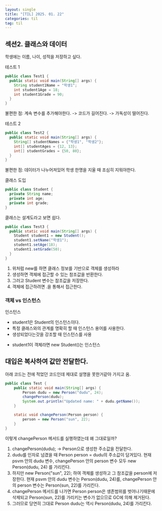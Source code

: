 ```yaml
---
layout: single
title: "[TIL] 2025. 01. 22"
categories: til
tag: til
---
```


## 섹션2. 클래스와 데이터

학생에는 이름, 나이, 성적을 저장하고 싶다.

테스트 1

```java
public class Test1 {
  public static void main(String[] args) {
    String student1Name = "학생1";
    int student1Age = 18;
    int student1Grade = 90;
  }
}
```

불편한 점: 계속 변수를 추가해야한다. -> 코드가 길어진다. -> 가독성이 떨어진다.

테스트 2

```java
public class Test2 {
  public static void main(String[] args) {
    String[] studentNames = {"학생1", "학생2"};
    int[] studentAges = {12, 13};
    int[] studentGrades = {50, 80};
  }
}
```
불편한 점: 데이터가 나누어져있어 학생 한명을 지울 때 조심히 지워야한다.

클래스 도입
```java
public class Student {
  private String name;
  private int age;
  private int grade;
}
```
클래스는 설계도라고 보면 쉽다.
```java
public class Test3 {
  public static void main(String[] args) {
    Student student1 = new Student();
    student1.setName("학생1");
    student1.setAge(18);
    student1.setGrade(50);
  }
}
```
1. 위처럼 new를 하면 클래스 정보를 기반으로 객체를 생성하라
2. 생성하면 객체에 접근할 수 있는 참조값을 반환한다.
3. 그러고 Student 변수는 참조값을 저장한다.
4. 객체에 접근하려면 .을 통해서 접근한다.

### 객체 vs 인스턴스
인스턴스
- student1은 Student의 인스턴스이다.
- 특정 클래스와의 관계를 명확히 할 때 인스턴스 용어를 사용한다.
- 생성되었다는갓을 강조할 때 인스턴스를 사용

* student1이 객체라면 new Student()는 인스턴스


## 대입은 복사하여 값만 전달한다.
아래 코드는 전에 적었던 코드인데 제대로 설명을 못한거같아 가지고 옴.
```java
public class Test {
    public static void main(String[] args) {
        Person dudu = new Person("dudu", 24);
        changePerson(dudu);
        System.out.println("Updated name: " + dudu.getName());
    }

    static void changePerson(Person person) {
        person = new Person("sun", 22);    
    }
}
```
이렇게 changePerson 메서드를 실행하였는데 왜 그대로일까?
1. changePerson(dudu); -> Person으로 생성한 주소값을 전달한다.
2. dudu를 인자로 넘겼을 때 Person person = dudu의 주소값이 담겨있다.
현재 psvm 안의 dudu 변수, changePerson 안의 person 변수 모두 new Person(dudu, 24) 를 가리킨다.
3. 하지만 new Person("sun", 22); 하여 객체를 생성하고 그 참조값을 person에 저장한다.
현재 psvm 안의 dudu 변수는 Person(dudu, 24)를, changePerson 안의 person 변수는 Person(sun, 22)를 가리킨다.
4. changePerson 메서드를 나가면 Person person은 생존범위를 벗어나기때문에 삭제되고 
Person(sun, 22)를 가리키는 변수가 없으므로 GC에 의해 제거된다.
5. 그러므로 당연히 그대로 Person dudu는 역시 Person(dudu, 24)를 가리킨다.